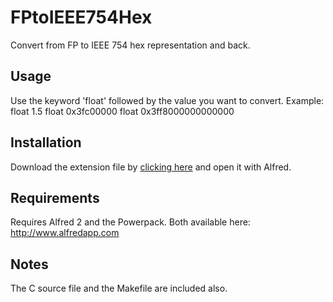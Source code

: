 # FPtoIEEE754Hex

Convert from FP to IEEE 754 hex representation and back.

## Usage
Use the keyword 'float' followed by the value you want to convert.
Example:
float 1.5
float 0x3fc00000
float 0x3ff8000000000000

## Installation
Download the extension file by [clicking here](http://bit.ly/14cjhS7) and open it with Alfred.

## Requirements
Requires Alfred 2 and the Powerpack. Both available here:
http://www.alfredapp.com

## Notes
The C source file and the Makefile are included also.

